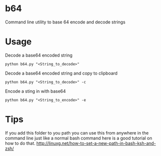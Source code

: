 b64
===

Command line utility to base 64 encode and decode strings

Usage
===
Decode a base64 encoded string 

```
python b64.py "<String_to_decode>"
```

Decode a base64 encoded string and copy to clipboard
```
python b64.py "<String_to_decode>" -c
```

Encode a sting in with base64
```
python b64.py "<String_to_encode>" -e
```

Tips
===
If you add this folder to you path you can use this from anywhere in the command line just like a normal bash command here is a good tutorial on how to do that. 
http://linuxg.net/how-to-set-a-new-path-in-bash-ksh-and-zsh/